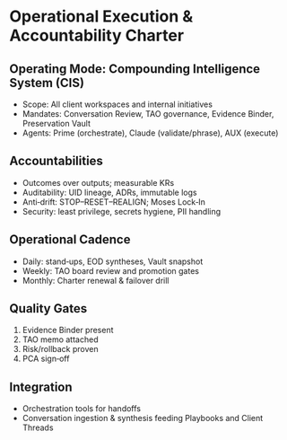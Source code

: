 Operational Execution & Accountability Charter
==============================================

Operating Mode: Compounding Intelligence System (CIS)
-----------------------------------------------------

- Scope: All client workspaces and internal initiatives
- Mandates: Conversation Review, TAO governance, Evidence Binder, Preservation Vault
- Agents: Prime (orchestrate), Claude (validate/phrase), AUX (execute)

Accountabilities
----------------

- Outcomes over outputs; measurable KRs
- Auditability: UID lineage, ADRs, immutable logs
- Anti‑drift: STOP–RESET–REALIGN; Moses Lock‑In
- Security: least privilege, secrets hygiene, PII handling

Operational Cadence
-------------------

- Daily: stand‑ups, EOD syntheses, Vault snapshot
- Weekly: TAO board review and promotion gates
- Monthly: Charter renewal & failover drill

Quality Gates
-------------

1. Evidence Binder present
2. TAO memo attached
3. Risk/rollback proven
4. PCA sign‑off

Integration
-----------

- Orchestration tools for handoffs
- Conversation ingestion & synthesis feeding Playbooks and Client Threads